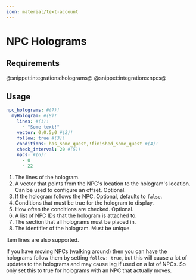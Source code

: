 ```yaml
---
icon: material/text-account
---
```

# NPC Holograms

## Requirements
@snippet:integrations:holograms@
@snippet:integrations:npcs@

## Usage
```YAML title="Example"
npc_holograms: #(7)!
  myHologram: #(8)!
    lines: #(1)!
      - "Some text!" 
    vector: 0;0.5;0 #(2)!
    follow: true #(3)!
    conditions: has_some_quest,!finished_some_quest #(4)!
    check_interval: 20 #(5)!
    npcs: #(6)!
      - 0
      - 22
```

1. The lines of the hologram.
2. A vector that points from the NPC's location to the hologram's location. Can be used to configure an offset. Optional.
3. If the hologram follows the NPC. Optional, defaults to `false`.
4. Conditions that must be true for the hologram to display.
5. How often the conditions are checked. Optional. 
6. A list of NPC IDs that the hologram is attached to. 
7. The section that all holograms must be placed in.
8. The identifier of the hologram. Must be unique.

Item lines are also supported.

If you have moving NPCs (walking around) then you can have the holograms follow them by setting `follow: true`,
but this will cause a lot of updates to the holograms and may cause lag if used on a lot of NPCs.
So only set this to true for holograms with an NPC that actually moves.



